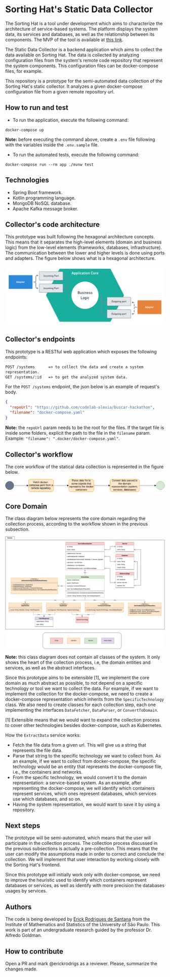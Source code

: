 # Sorting Hat's Static Data Collector

The Sorting Hat is a tool under development which aims to characterize the architecture of service-based systems. The platform displays the system data, its services and databases, as well as the relationship between its components.
The MVP of the tool is available at [this link](https://the-sortinghat-front.herokuapp.com/).

The Static Data Collector is a backend application which aims to collect the data available on Sorting Hat.
The data is collected by analyzing configuration files from the system's remote code repository that represent the system components. This configuration files can be docker-compose files, for example.

This repository is a prototype for the semi-automated data collection of the Sorting Hat's static collector.
It analyzes a given docker-compose configuration file from a given remote repository url.

## How to run and test

- To run the application, execute the following command:

```shell
docker-compose up
```

<b>Note:</b> before executing the command above, create a `.env` file following with the variables inside the `.env.sample` file.

- To run the automated tests, execute the following command:
```shell
docker-compose run --rm app ./mvnw test
```

## Technologies

- Spring Boot framework.
- Kotlin programming language.
- MongoDB NoSQL database.
- Apache Kafka message broker.

## Collector's code architecture

This prototype was built following the hexagonal architecture concepts. This means that it separates the high-level elements (domain and business logic) from the low-level elements (frameworks, databases, infrastructure).
The communication between the lower and higher levels is done using ports and adapters. The figure below shows what is a hexagonal architecture.

![Hexagonal architecture](docs/hexagonal-architecture.png)

## Collector's endpoints

This prototype is a RESTful web application which exposes the following endpoints:
```text
POST /systems      => to collect the data and create a system representation.
GET /systems/:id   => to get the analyzed system data.
```

For the `POST /systems` endpoint, the json below is an example of request's body.

```json
{
  "repoUrl": "https://github.com/codelab-alexia/buscar-hackathon",
  "filename": "docker-compose.yaml"
}
```

<b>Note:</b> the `repoUrl` param needs to be the root for the files. If the target file is inside some folders, explicit the path to the file in the `filename` param. Example: `"filename": ".docker/docker-compose.yaml"`.

## Collector's workflow

The core workflow of the statical data collection is represented in the figure below.

![Workflow](docs/workflow.png)

## Core Domain

The class diagram below represents the core domain regarding the collection process, according to the workflow shown in the previous subsection.

![Collector domain](docs/collector-class-diagram.jpg)

<b>Note:</b> this class diagram does not contain all classes of the system. It only shows the heart of the collection process, i.e, the domain entities and services, as well as the abstract interfaces.

Since this prototype aims to be extensible [1], we implement the core domain as much abstract as possible, to not depend on a specific technology or tool we want to collect the data.
For example, if we want to implement the collection for the docker-compose, we need to create a docker-compose representation which inherits from the `SpecificTechnology` class. We also need to create classes for each collection step, each one implementing the interfaces `DataFetcher`, `DataParser`, or `ConvertToDomain`.

[1] Extensible means that we would want to expand the collection process to cover other technologies besides docker-compose, such as Kubernetes.

How the `ExtractData` service works:
- Fetch the file data from a given url. This will give us a string that represents the file data.
- Parse that string to the specific technology we want to collect from. As an example, if we want to collect from docker-compose, the specific technology would be an entity that represents the docker-compose file, i.e., the containers and networks.
- From the specific technology, we would convert it to the domain representation: a service-based system. As an example, after representing the docker-compose, we will identify which containers represent services, which ones represent databases, which services use which databases, and so on.
- Having the system representation, we would want to save it by using a repository.

## Next steps

The prototype will be semi-automated, which means that the user will participate in the collection process.
The collection process discussed in the previous subsections is actually a pre-collection. This means that the user can modify the assumptions made in order to correct and conclude the collection.
We will implement that user interaction by working closely with the Sorting Hat's frontend.

Since this prototype will initially work only with docker-compose, we need to improve the heuristic used to identify which containers represent databases or services, as well as identify with more precision the databases usages by services.

## Authors

The code is being developed by [Erick Rodrigues de Santana](https://github.com/erickrodrigs) from the Institute of Mathematics and Statistics of the University of São Paulo.
This work is part of an undergraduate research guided by the professor Dr. Alfredo Goldman.

## How to contribute

Open a PR and mark @erickrodrigs as a reviewer. Please, summarize the changes made.

